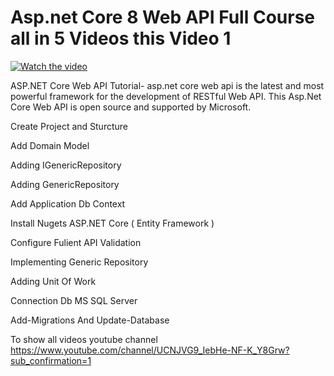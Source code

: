 # Asp.net Core 8 Web API Full Course all in 5 Videos this Video 1 

[![Watch the video](https://img.youtube.com/vi/WHFTzo0psng/0.jpg)](https://youtu.be/WHFTzo0psng)

ASP.NET Core Web API Tutorial- asp.net core web api is the latest and most powerful framework for the development of RESTful Web API. This Asp.Net Core Web API is open source and supported by Microsoft. 

 Create Project and Sturcture

 Add Domain Model

 Adding IGenericRepository

 Adding GenericRepository

 Add Application Db Context 

 Install Nugets ASP.NET Core ( Entity Framework )

 Configure Fulient API Validation 

 Implementing Generic Repository

 Adding Unit Of Work 

 Connection Db MS SQL Server

 Add-Migrations And Update-Database

To show all videos youtube channel 
https://www.youtube.com/channel/UCNJVG9_IebHe-NF-K_Y8Grw?sub_confirmation=1
